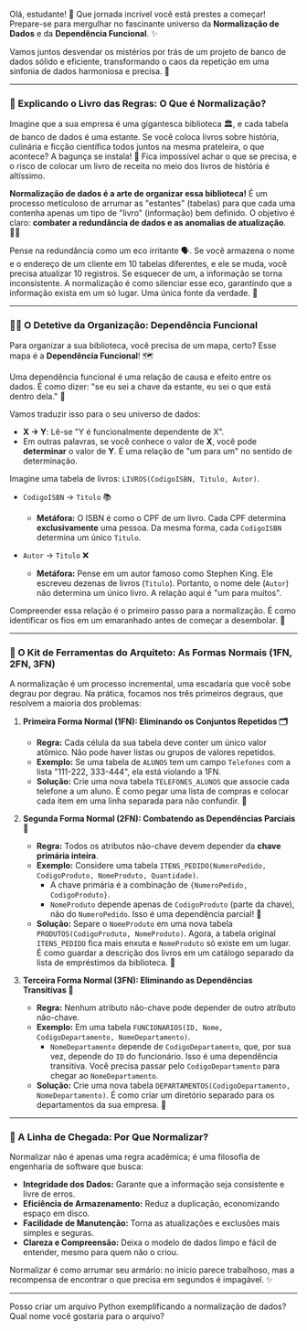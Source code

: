 Olá, estudante! 🚀 Que jornada incrível você está prestes a começar! Prepare-se para mergulhar no fascinante universo da **Normalização de Dados** e da **Dependência Funcional**. ✨

Vamos juntos desvendar os mistérios por trás de um projeto de banco de dados sólido e eficiente, transformando o caos da repetição em uma sinfonia de dados harmoniosa e precisa. 🎼

---

### 📖 Explicando o Livro das Regras: O Que é Normalização?

Imagine que a sua empresa é uma gigantesca biblioteca 🏛️, e cada tabela de banco de dados é uma estante. Se você coloca livros sobre história, culinária e ficção científica todos juntos na mesma prateleira, o que acontece? A bagunça se instala! 🤯 Fica impossível achar o que se precisa, e o risco de colocar um livro de receita no meio dos livros de história é altíssimo.

**Normalização de dados é a arte de organizar essa biblioteca!** É um processo meticuloso de arrumar as "estantes" (tabelas) para que cada uma contenha apenas um tipo de "livro" (informação) bem definido. O objetivo é claro: **combater a redundância de dados e as anomalias de atualização**. 🕵️‍♂️

Pense na redundância como um eco irritante 🗣️. Se você armazena o nome e o endereço de um cliente em 10 tabelas diferentes, e ele se muda, você precisa atualizar 10 registros. Se esquecer de um, a informação se torna inconsistente. A normalização é como silenciar esse eco, garantindo que a informação exista em um só lugar. Uma única fonte da verdade. 🎯

---

### 🕵️‍♀️ O Detetive da Organização: Dependência Funcional

Para organizar a sua biblioteca, você precisa de um mapa, certo? Esse mapa é a **Dependência Funcional**! 🗺️

Uma dependência funcional é uma relação de causa e efeito entre os dados. É como dizer: "se eu sei a chave da estante, eu sei o que está dentro dela." 🔑

Vamos traduzir isso para o seu universo de dados:

* **X → Y**: Lê-se "Y é funcionalmente dependente de X".
* Em outras palavras, se você conhece o valor de **X**, você pode **determinar** o valor de **Y**. É uma relação de "um para um" no sentido de determinação.

Imagine uma tabela de livros: `LIVROS(CodigoISBN, Titulo, Autor)`.

* `CodigoISBN` → `Titulo` 📚
    * **Metáfora:** O ISBN é como o CPF de um livro. Cada CPF determina **exclusivamente** uma pessoa. Da mesma forma, cada `CodigoISBN` determina um único `Titulo`.

* `Autor` → `Titulo` ❌
    * **Metáfora:** Pense em um autor famoso como Stephen King. Ele escreveu dezenas de livros (`Titulo`). Portanto, o nome dele (`Autor`) não determina um único livro. A relação aqui é "um para muitos".

Compreender essa relação é o primeiro passo para a normalização. É como identificar os fios em um emaranhado antes de começar a desembolar. 🧶

---

### 🔧 O Kit de Ferramentas do Arquiteto: As Formas Normais (1FN, 2FN, 3FN)

A normalização é um processo incremental, uma escadaria que você sobe degrau por degrau. Na prática, focamos nos três primeiros degraus, que resolvem a maioria dos problemas:

1.  **Primeira Forma Normal (1FN): Eliminando os Conjuntos Repetidos 🗂️**
    * **Regra:** Cada célula da sua tabela deve conter um único valor atômico. Não pode haver listas ou grupos de valores repetidos.
    * **Exemplo:** Se uma tabela de `ALUNOS` tem um campo `Telefones` com a lista "111-222, 333-444", ela está violando a 1FN.
    * **Solução:** Crie uma nova tabela `TELEFONES_ALUNOS` que associe cada telefone a um aluno. É como pegar uma lista de compras e colocar cada item em uma linha separada para não confundir. 📝

2.  **Segunda Forma Normal (2FN): Combatendo as Dependências Parciais 🧩**
    * **Regra:** Todos os atributos não-chave devem depender da **chave primária inteira**.
    * **Exemplo:** Considere uma tabela `ITENS_PEDIDO(NumeroPedido, CodigoProduto, NomeProduto, Quantidade)`.
        * A chave primária é a combinação de `{NumeroPedido, CodigoProduto}`.
        * `NomeProduto` depende apenas de `CodigoProduto` (parte da chave), não do `NumeroPedido`. Isso é uma dependência parcial! 🚩
    * **Solução:** Separe o `NomeProduto` em uma nova tabela `PRODUTOS(CodigoProduto, NomeProduto)`. Agora, a tabela original `ITENS_PEDIDO` fica mais enxuta e `NomeProduto` só existe em um lugar. É como guardar a descrição dos livros em um catálogo separado da lista de empréstimos da biblioteca. 📖

3.  **Terceira Forma Normal (3FN): Eliminando as Dependências Transitivas 🔄**
    * **Regra:** Nenhum atributo não-chave pode depender de outro atributo não-chave.
    * **Exemplo:** Em uma tabela `FUNCIONARIOS(ID, Nome, CodigoDepartamento, NomeDepartamento)`.
        * `NomeDepartamento` depende de `CodigoDepartamento`, que, por sua vez, depende do `ID` do funcionário. Isso é uma dependência transitiva. Você precisa passar pelo `CodigoDepartamento` para chegar ao `NomeDepartamento`.
    * **Solução:** Crie uma nova tabela `DEPARTAMENTOS(CodigoDepartamento, NomeDepartamento)`. É como criar um diretório separado para os departamentos da sua empresa. 🏢

---

### 🏁 A Linha de Chegada: Por Que Normalizar?

Normalizar não é apenas uma regra acadêmica; é uma filosofia de engenharia de software que busca:

* **Integridade dos Dados:** Garante que a informação seja consistente e livre de erros.
* **Eficiência de Armazenamento:** Reduz a duplicação, economizando espaço em disco.
* **Facilidade de Manutenção:** Torna as atualizações e exclusões mais simples e seguras.
* **Clareza e Compreensão:** Deixa o modelo de dados limpo e fácil de entender, mesmo para quem não o criou.

Normalizar é como arrumar seu armário: no início parece trabalhoso, mas a recompensa de encontrar o que precisa em segundos é impagável. ✨

---

Posso criar um arquivo Python exemplificando a normalização de dados? Qual nome você gostaria para o arquivo?